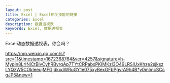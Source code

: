 ```yaml
---
layout: post
title: Excel | Excel相关技能的链接 
categories: Excel
description: 数据透视表
keywords: Excel, 数据透视表
---
```



Excel动态数据透视表，你会吗？ 

https://mp.weixin.qq.com/s?src=11&timestamp=1672368764&ver=4257&signature=h-Mypin8LrINlCtBivCyhRBvrqAp7TYtCRPabxPKIMKzl3O49LRSlUxKhze2sjkszLYQzW5COkIeeujMFGjdkxdWRuGY1e075xyBexGFbPgvrA9h4B*y0mlmcSCcgJP5&new=1
